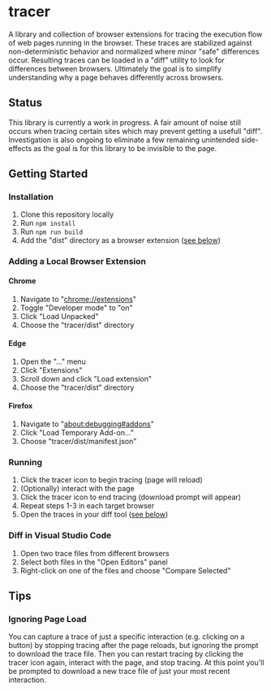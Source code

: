 # tracer

A library and collection of browser extensions for tracing the execution flow
of web pages running in the browser. These traces are stabilized against
non-deterministic behavior and normalized where minor "safe" differences occur.
Resulting traces can be loaded in a "diff" utility to look for differences
between browsers. Ultimately the goal is to simplify understanding why a page
behaves differently across browsers.

## Status

This library is currently a work in progress. A fair amount of noise still
occurs when tracing certain sites which may prevent getting a usefull "diff".
Investigation is also ongoing to eliminate a few remaining unintended
side-effects as the goal is for this library to be invisible to the page.

## Getting Started

### Installation
1. Clone this repository locally
2. Run `npm install`
3. Run `npm run build`
4. Add the "dist" directory as a browser extension ([see below](#adding-a-local-browser-extension))

### Adding a Local Browser Extension

#### Chrome

1. Navigate to "[chrome://extensions](chrome://extensions)"
2. Toggle "Developer mode" to "on"
3. Click "Load Unpacked"
4. Choose the "tracer/dist" directory

#### Edge

1. Open the "..." menu
2. Click "Extensions"
3. Scroll down and click "Load extension"
4. Choose the "tracer/dist" directory

#### Firefox

1. Navigate to "[about:debugging#addons](about:debugging#addons)"
2. Click "Load Temporary Add-on..."
3. Choose "tracer/dist/manifest.json"

### Running

1. Click the tracer icon to begin tracing (page will reload)
2. (Optionally) interact with the page
3. Click the tracer icon to end tracing (download prompt will appear)
4. Repeat steps 1-3 in each target browser
5. Open the traces in your diff tool ([see below](#diff-in-visual-studio-code))

### Diff in Visual Studio Code

1. Open two trace files from different browsers
2. Select both files in the "Open Editors" panel
3. Right-click on one of the files and choose "Compare Selected"

## Tips

### Ignoring Page Load

You can capture a trace of just a specific interaction (e.g. clicking on a 
button) by stopping tracing after the page reloads, but ignoring the prompt to
download the trace file. Then you can restart tracing by clicking the tracer
icon again, interact with the page, and stop tracing. At this point you'll be
prompted to download a new trace file of just your most recent interaction.
